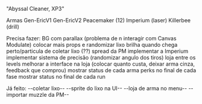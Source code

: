 "Abyssal Cleaner, XP3"

Armas
	Gen-EricV1
	Gen-EricV2
	Peacemaker    (12)
	Imperium      (laser)
	Killerbee     (drill)

Precisa fazer:
	BG com parallax (problema de n interagir com Canvas Modulate)
	colocar mais props e randomizar
	lixo brilha quando chega perto/particula de coletar lixo (??)
	spread da PM
	implementar a Imperium
	implementar sistema de precisão (randomizar angulo dos tiros)
	loja entre os levels
	melhorar a interface na loja (colocar quanto custa, deixar arma cinza, feedback que comprou)
	mostrar status de cada arma
	perks no final de cada fase
	mostrar status no final de cada run

Já feito:
	--coletar lixo--
	--sprite do lixo na UI--
	--loja de arma no menu--
	--importar muzzle da PM--
